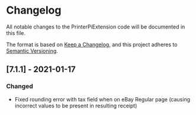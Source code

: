 # Changelog
All notable changes to the PrinterPiExtension code will be documented in this file.

The format is based on [Keep a Changelog](https://keepachangelog.com/en/1.0.0/),
and this project adheres to [Semantic Versioning](https://semver.org/spec/v2.0.0.html).

## [7.1.1] - 2021-01-17
### Changed
- Fixed rounding error with tax field when on eBay Regular page (causing incorrect values to be present in resulting receipt)
